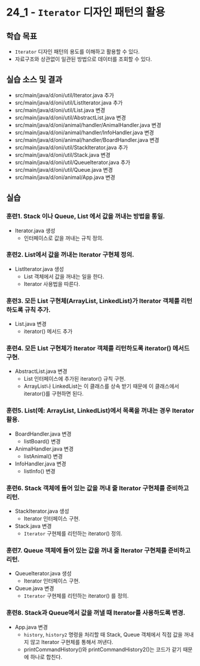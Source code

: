 # 24_1 - `Iterator` 디자인 패턴의 활용

## 학습 목표

- `Iterator` 디자인 패턴의 용도를 이해하고 활용할 수 있다.
- 자료구조와 상관없이 일관된 방법으로 데이터를 조회할 수 있다.


## 실습 소스 및 결과

- src/main/java/d/oni/util/Iterator.java 추가
- src/main/java/d/oni/util/ListIterator.java 추가
- src/main/java/d/oni/util/List.java 변경
- src/main/java/d/oni/util/AbstractList.java 변경
- src/main/java/d/oni/animal/handler/AnimalHandler.java 변경
- src/main/java/d/oni/animal/handler/InfoHandler.java 변경
- src/main/java/d/oni/animal/handler/BoardHandler.java 변경
- src/main/java/d/oni/util/StackIterator.java 추가
- src/main/java/d/oni/util/Stack.java 변경
- src/main/java/d/oni/util/QueueIterator.java 추가
- src/main/java/d/oni/util/Queue.java 변경
- src/main/java/d/oni/animal/App.java 변경

## 실습

### 훈련1. Stack 이나 Queue, List 에서 값을 꺼내는 방법을 통일.

- Iterator.java 생성
    - 인터페이스로 값을 꺼내는 규칙 정의.

### 훈련2. List에서 값을 꺼내는 Iterator 구현체 정의.

- ListIterator.java 생성
    - List 객체에서 값을 꺼내는 일을 한다.
    - Iterator 사용법을 따른다.

### 훈련3. 모든 List 구현체(ArrayList, LinkedList)가 Iterator 객체를 리턴하도록 규칙 추가.

- List.java 변경
    - iterator() 메서드 추가

### 훈련4. 모든 List 구현체가 Iterator 객체를 리턴하도록 iterator() 메서드 구현.

- AbstractList.java 변경
    - List 인터페이스에 추가된 iterator() 규칙 구현.
    - ArrayList나 LinkedList는 이 클래스를 상속 받기 때문에 이 클래스에서 iterator()를 구현하면 된다.

### 훈련5. List(예: ArrayList, LinkedList)에서 목록을 꺼내는 경우 Iterator 활용.

- BoardHandler.java 변경
  - listBoard() 변경
- AnimalHandler.java 변경
  - listAnimal() 변경
- InfoHandler.java 변경
  - listInfo() 변경 

### 훈련6. Stack 객체에 들어 있는 값을 꺼내 줄 Iterator 구현체를 준비하고 리턴.

- StackIterator.java 생성
  - Iterator 인터페이스 구현.
- Stack.java 변경
    - `Iterator` 구현체를 리턴하는 iterator() 정의.

### 훈련7. Queue 객체에 들어 있는 값을 꺼내 줄 Iterator 구현체를 준비하고 리턴.
    
- QueueIterator.java 생성
  - Iterator 인터페이스 구현.
- Queue.java 변경
    - `Iterator` 구현체를 리턴하는 iterator() 를 정의.
    
### 훈련8. Stack과 Queue에서 값을 꺼낼 때 Iterator를 사용하도록 변경.

- App.java 변경
    - `history`, `history2` 명령을 처리할 때 Stack, Queue 객체에서 직접 값을 꺼내지 않고 Iterator 구현체를 통해서 꺼낸다.
    - printCommandHistory()와 printCommandHistory2()는 코드가 같기 때문에 하나로 합친다.
    
    
    
    
    
    
    

